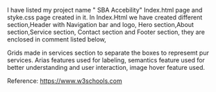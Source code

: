 <ul>
I have listed my project name " SBA Accebility" 
Index.html page and styke.css page created in it.
In Index.Html we have created different section,Header with Navigation bar and logo, Hero section,About section,Service section, Contact section and Footer section, they are enclosed in comment listed below, 
 <!-- Header with logo and navigation -->
 <!-- Main Content -->
 <!-- About Us Section -->
 <!-- Services Section -->
 <!-- Contact Section -->
<!-- Footer -->

Grids made in services  section to separate the boxes to represemt pur services. 
Arias features used for labeling, semantics feature used for better understanding and user interaction, image hover feature used.

Reference: 
https://www.w3schools.com

</ul>